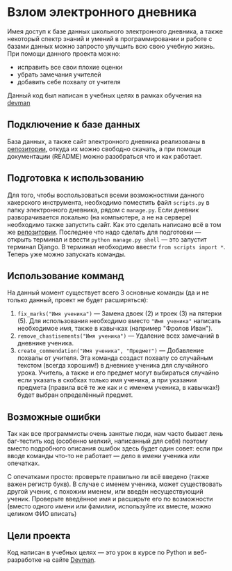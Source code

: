 # Взлом электронного дневника

Имея доступ к базе данных школьного электронного дневника, а также некоторый спектр знаний и умений в программировании и работе с базами данных можно запросто улучшить всю свою учебную жизнь. При помощи данного проекта можно:
- исправить все свои плохие оценки
- убрать замечания учителей 
- добавить себе похвалу от учителя

Данный код был написан в учебных целях в рамках обучения на [devman](dvmn.org])

## Подключение к базе данных

База данных, а также сайт электронного дневника реализованы в [репозитории](https://github.com/devmanorg/e-diary/tree/master), откуда их можно свободно скачать, а при помощи документации (README) можно разобраться что и как работает.

## Подготовка к использованию 

Для того, чтобы воспользоваться всеми возможностями данного хакерского инструмента, необходимо поместить файл `scripts.py` в папку электронного дневника, рядом с `manage.py`.
Если дневник разворачивается локально (на компьютере, а не на сервере) необходимо также запустить сайт. Как это сделать написано всё в том же [репозитории](https://github.com/devmanorg/e-diary/tree/master).
Последнее что надо сделать для подготовки — открыть терминал и ввести `python manage.py shell` — это запустит терминал Django. В терминал необходимо ввести `from scripts import *`. Теперь уже можно запускать команды.

## Использование комманд

На данный момент существует всего 3 основные команды (да и не только данный, проект не будет расширяться):

1. `fix_marks("Имя ученика")` — Замена двоек (2) и троек (3) на пятерки (5). Для использования необходимо вместо `"Имя ученика"` написать необходимое имя, также в кавычках (например "Фролов Иван").
2. `remove_chastisements("Имя ученика")` — Удаление всех замечаний в дневнике ученика.
3. `create_commendation("Имя ученика", "Предмет")` — Добавление похвалы от учителя. Эта команда создаст похвалу со случайным текстом (всегда хорошим!) в дневнике ученика для случайного урока. Учитель, а также и его предмет могут выбираться случайно если указать в скобках только имя ученика, а при указании предмета (правила всё те же как и с именем ученика, в кавычках!) будет выбран определённый предмет.

## Возможные ошибки

Так как все программисты очень занятые люди, нам часто бывает лень баг-тестить код (особенно мелкий, написанный для себя) поэтому вместо подробного описания ошибок здесь будет один совет: если при вводе команды что-то не работает — дело в имени ученика или опечатках. 

С опечатками просто: проверьте правильно ли всё введено (также важен регистр букв). В случае с именем ученика, может существовать другой ученик, с похожим именем, или введён несуществующий ученик. Проверьте введённое имя и расширьте его по возможности (вместо одного имени или фамилии, используйте их вместе, можно целиком ФИО вписать)

## Цели проекта

Код написан в учебных целях — это урок в курсе по Python и веб-разработке на сайте [Devman](https://dvmn.org).
